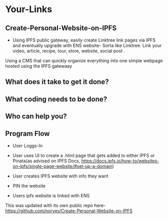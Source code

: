 # Your-Links 

## Create-Personal-Website-on-IPFS
- Using IPFS public gateway, easily create Linktree link pages via IPFS and eventually upgrade with ENS website- Sorta like Linktree. Link your video, article, recipe, tour, store, website, social post .

Using a CMS that can quickly organize everything into one simple webpage hosted using the IPFS gatewaay


## What does it take to get it done?

## What coding needs to be done?

## Who can help you?

## Program Flow

- User Loggs-In 

- User uses UI to create a .html page that gets added to either IPFS or Pinata(as advised on IPFS Docs, https://docs.ipfs.io/how-to/websites-on-ipfs/single-page-website/#set-up-a-domain)

- User creates IPFS website with info they want
  
- PIN the website
- Users ipfs website is linked with ENS

This was updated with its own public repo here- https://github.com/noryev/Create-Personal-Website-on-IPFS
